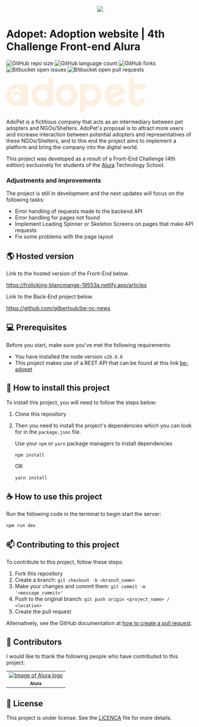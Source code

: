 <p align="center">
<img loading="lazy" src="https://img.shields.io/static/v1?label=STATUS&message=project%20in%20development&color=GREEN&style=for-the-badge"/>
</p>

# Adopet: Adoption website | 4th Challenge Front-end Alura

![GitHub repo size](https://img.shields.io/github/repo-size/iuricode/README-template?style=for-the-badge)
![GitHub language count](https://img.shields.io/github/languages/count/iuricode/README-template?style=for-the-badge)
![GitHub forks](https://img.shields.io/github/forks/iuricode/README-template?style=for-the-badge)
![Bitbucket open issues](https://img.shields.io/bitbucket/issues/iuricode/README-template?style=for-the-badge)
![Bitbucket open pull requests](https://img.shields.io/bitbucket/pr-raw/iuricode/README-template?style=for-the-badge)

<img src="public/logo.svg" alt="Exemplo imagem">

AdoPet is a fictitious company that acts as an intermediary between pet adopters and NGOs/Shelters. AdoPet's proposal is to attract more users and increase interaction between potential adopters and representatives of these NGOs/Shelters, and to this end the project aims to implement a platform and bring the company into the digital world.

This project was developed as a result of a Front-End Challenge (4th edition) exclusively for students of the [Alura](https://www.alura.com.br) Technology School.

### Adjustments and improvements

The project is still in development and the next updates will focus on the following tasks:

- Error handling of requests made to the backend API
- Error handling for pages not found
- Implement Loading Spinner or Skeleton Screens on pages that make API requests
- Fix some problems with the page layout

## 🌎 Hosted version

Link to the hosted version of the Front-End below.

https://frolicking-blancmange-19553a.netlify.app/articles

Link to the Back-End project below.

https://github.com/gilbertouk/be-nc-news

## 💻 Prerequisites

Before you start, make sure you've met the following requirements:

- You have installed the node version `v20.9.0`
- This project makes use of a REST API that can be found at this link [be-adopet](https://github.com/gilbertouk/be-adopet)

## 🚀 How to install this project

To install this project, you will need to follow the steps below:

1. Clone this repository
2. Then you need to install the project's dependencies which you can look for in the `package.json` file.

   Use your `npm` or `yarn` package managers to install dependencies

   ```
   npm install
   ```

   OR

   ```
   yarn install
   ```

## ☕ How to use this project

Run the following code in the terminal to begin start the server:

```
npm run dev
```

## 📫 Contributing to this project

To contribute to this project, follow these steps:

1. Fork this repository
2. Create a branch: `git checkout -b <branch_name>`
3. Make your changes and commit them: `git commit -m '<message_commit>'`
4. Push to the original branch: `git push origin <project_name> / <location>`
5. Create the pull request

Alternatively, see the GitHub documentation at [how to create a pull request](https://help.github.com/en/github/collaborating-with-issues-and-pull-requests/creating-a-pull-request).

## 🤝 Contributors

I would like to thank the following people who have contributed to this project:

<table>
  <tr>
   <td align="center">
      <a href="#" title="Alura's profile picture">
        <img src="https://avatars.githubusercontent.com/u/4975968?s=200&v=4" width="100px;" alt="Image of Alura logo"/><br>
        <sub>
          <b>Alura</b>
        </sub>
      </a>
    </td>
  </tr>
</table>

## 📝 License

This project is under license. See the [LICENÇA](LICENSE.md) file for more details.
